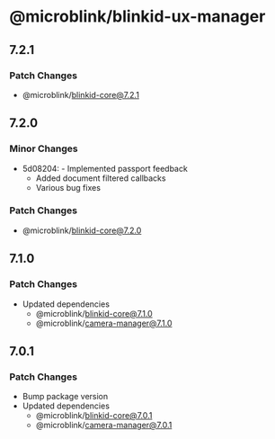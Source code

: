 # @microblink/blinkid-ux-manager

## 7.2.1

### Patch Changes

- @microblink/blinkid-core@7.2.1

## 7.2.0

### Minor Changes

- 5d08204: - Implemented passport feedback
  - Added document filtered callbacks
  - Various bug fixes

### Patch Changes

- @microblink/blinkid-core@7.2.0

## 7.1.0

### Patch Changes

- Updated dependencies
  - @microblink/blinkid-core@7.1.0
  - @microblink/camera-manager@7.1.0

## 7.0.1

### Patch Changes

- Bump package version
- Updated dependencies
  - @microblink/blinkid-core@7.0.1
  - @microblink/camera-manager@7.0.1
